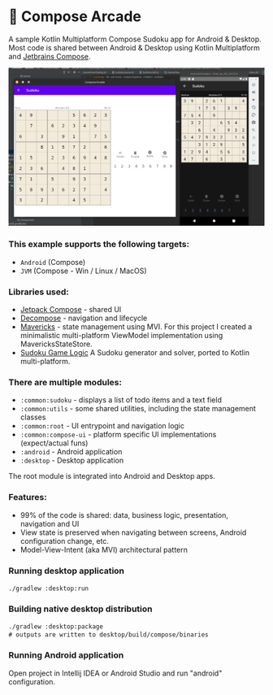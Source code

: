 # 🚀 Compose Arcade

A sample Kotlin Multiplatform Compose Sudoku app for Android & Desktop.
Most code is shared between Android & Desktop using Kotlin Multiplatform and [Jetbrains Compose](https://github.com/JetBrains/compose-jb).

![Alt text](screenshots/sudoku-demo.png?raw=true "Demo running on Android & Ubuntu")


### This example supports the following targets: 
- `Android` (Compose)
- `JVM` (Compose - Win / Linux / MacOS)

### Libraries used:
- [Jetpack Compose](https://github.com/JetBrains/compose-jb) - shared UI
- [Decompose](https://github.com/arkivanov/Decompose) - navigation and lifecycle
- [Mavericks](https://github.com/airbnb/mavericks) - state management using MVI. For this project I created a 
  minimalistic multi-platform ViewModel implementation using MavericksStateStore.
- [Sudoku Game Logic](https://github.com/a11n/sudoku) A Sudoku generator and solver, ported to Kotlin multi-platform.

### There are multiple modules:
- `:common:sudoku` - displays a list of todo items and a text field
- `:common:utils` - some shared utilities, including the state management classes
- `:common:root` - UI entrypoint and navigation logic
- `:common:compose-ui` - platform specific UI implementations (expect/actual funs)
- `:android` - Android application
- `:desktop` - Desktop application

The root module is integrated into Android and Desktop apps.

### Features:
- 99% of the code is shared: data, business logic, presentation, navigation and UI
- View state is preserved when navigating between screens, Android configuration change, etc.
- Model-View-Intent (aka MVI) architectural pattern

### Running desktop application
```
./gradlew :desktop:run
```

### Building native desktop distribution
```
./gradlew :desktop:package
# outputs are written to desktop/build/compose/binaries
```

### Running Android application

Open project in Intellij IDEA or Android Studio and run "android" configuration.